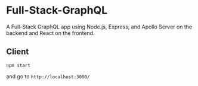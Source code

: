# Full-Stack-GraphQL
A Full-Stack GraphQL app using Node.js, Express, and Apollo Server on the backend and React on the frontend.

## Client

```
npm start
```

and go to `http://localhost:3000/`
